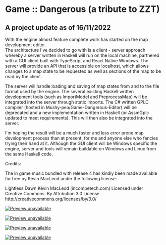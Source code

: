 # Game :: Dangerous (a tribute to ZZT)

## A project update as of 16/11/2022

With the engine almost feature complete work has started on the map development editor.  
The architecture I've decided to go with is a client - server approach whereby a server 
written in Haskell will run on the local machine, partnered with a GUI client built with 
TypeScript and React Native Windows.  The server will provide an API that is accessible 
on localhost, which allows changes to a map state to be requested as well as sections 
of the map to be read by the client.

The server will handle loading and saving of map states from and to the file format used 
by the engine.  The several existing Haskell written development tools (such as ImportModel and PreprocessMap) 
will be integrated into the server through static imports.  The C# written GPLC compiler 
(hosted in Mushy-pea/Game-Dangerous-Editor) will be deprecated and a new implementation 
written in Haskell (or AssmGplc updated to meet requirements).  This will then also be 
integrated into the server.

I'm hoping the result will be a much faster and less error prone map development process 
than at present, for me and anyone else who fancies trying their hand at it.  Although 
the GUI client will be Windows specific the engine, server and tools will remain buildable 
on Windows and Linux from the same Haskell code.

Credits:

The in game music bundled with release 4 has kindly been made available for free by 
Kevin MacLeod under the following license:

Lightless Dawn Kevin MacLeod (incompetech.com)
Licensed under Creative Commons: By Attribution 3.0 License
http://creativecommons.org/licenses/by/3.0/

[![Preview unavailable](https://img.youtube.com/vi/gBaIU4U6eQs/default.jpg)](https://youtu.be/gBaIU4U6eQs)

[![Preview unavailable](https://img.youtube.com/vi/oHMakxQZjlk/default.jpg)](https://youtu.be/oHMakxQZjlk)

[![Preview unavailable](https://img.youtube.com/vi/4Y2er6WZ5qs/default.jpg)](https://youtu.be/4Y2er6WZ5qs)

[![Preview unavailable](https://img.youtube.com/vi/8HuMVTjA138/default.jpg)](https://youtu.be/8HuMVTjA138)



